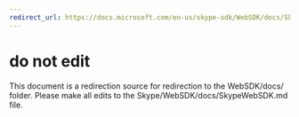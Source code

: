 ```yaml
---
redirect_url: https://docs.microsoft.com/en-us/skype-sdk/WebSDK/docs/SkypeWebSDK
---
```

# do not edit
This document is a redirection source for redirection to the WebSDK/docs/ folder. Please make all edits to the Skype/WebSDK/docs/SkypeWebSDK.md file.


